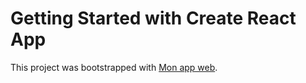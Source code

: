 # Getting Started with Create React App

This project was bootstrapped with [Mon app web](https://nath-nandrianina.github.io/portfolio/).
